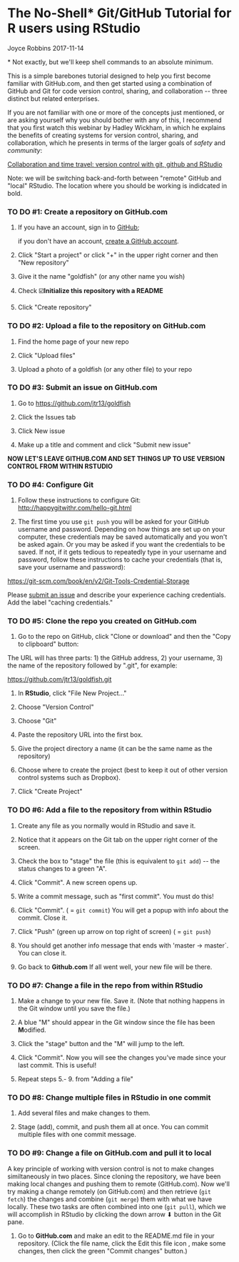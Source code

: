 The No-Shell\* Git/GitHub Tutorial for R users using RStudio
================
Joyce Robbins
2017-11-14

\* Not exactly, but we'll keep shell commands to an absolute minimum.

This is a simple barebones tutorial designed to help you first become familiar with GitHub.com, and then get started using a combination of GitHub and Git for code version control, sharing, and collaboration -- three distinct but related enterprises.

If you are not familiar with one or more of the concepts just mentioned, or are asking yourself why you should bother with any of this, I recommend that you first watch this webinar by Hadley Wickham, in which he explains the benefits of creating systems for version control, sharing, and collaboration, which he presents in terms of the larger goals of *safety* and *community*:

[Collaboration and time travel: version control with git, github and RStudio](https://www.rstudio.com/resources/webinars/collaboration-and-time-travel-version-control-with-git-github-and-rstudio/)

Note: we will be switching back-and-forth between "remote" GitHub and "local" RStudio. The location where you should be working is indidcated in bold.

### TO DO \#1: Create a repository on GitHub.com

1.  If you have an account, sign in to [GitHub](https://github.com/login);

    if you don't have an account, [create a GitHub account](https://github.com/join?source=login).

2.  Click "Start a project" or click "+" in the upper right corner and then "New repository"

3.  Give it the name "goldfish" (or any other name you wish)

4.  Check ☑️**Initialize this repository with a README**

5.  Click "Create repository"

### TO DO \#2: Upload a file to the repository on GitHub.com

1.  Find the home page of your new repo

2.  Click "Upload files"

3.  Upload a photo of a goldfish (or any other file) to your repo

### TO DO \#3: Submit an issue on GitHub.com

1.  Go to <https://github.com/jtr13/goldfish>

2.  Click the Issues tab

3.  Click New issue

4.  Make up a title and comment and click "Submit new issue"

**NOW LET'S LEAVE GITHUB.COM AND SET THINGS UP TO USE VERSION CONTROL FROM WITHIN RSTUDIO**

### TO DO \#4: Configure Git

1.  Follow these instructions to configure Git: <http://happygitwithr.com/hello-git.html>

2.  The first time you use `git push` you will be asked for your GitHub username and password. Depending on how things are set up on your computer, these credentials may be saved automatically and you won't be asked again. Or you may be asked if you want the credentials to be saved. If not, if it gets tedious to repeatedly type in your username and password, follow these instructions to cache your credentials (that is, save your username and password):

<https://git-scm.com/book/en/v2/Git-Tools-Credential-Storage>

Please [submit an issue](https://github.com/jtr13/gittutorial/issues) and describe your experience caching credentials. Add the label "caching credentials."

### TO DO \#5: Clone the repo you created on GitHub.com

1.  Go to the repo on GitHub, click "Clone or download" and then the "Copy to clipboard" button:

The URL will has three parts: 1) the GitHub address, 2) your username, 3) the name of the repository followed by ".git", for example:

<https://github.com/jtr13/goldfish.git>

1.  In **RStudio**, click "File New Project..."

2.  Choose "Version Control"

3.  Choose "Git"

4.  Paste the repository URL into the first box.

5.  Give the project directory a name (it can be the same name as the repository)

6.  Choose where to create the project (best to keep it out of other version control systems such as Dropbox).

7.  Click "Create Project"

### TO DO \#6: Add a file to the repository from within RStudio

1.  Create any file as you normally would in RStudio and save it.

2.  Notice that it appears on the Git tab on the upper right corner of the screen.

3.  Check the box to "stage" the file (this is equivalent to `git add`) -- the status changes to a green "A".

4.  Click "Commit". A new screen opens up.

5.  Write a commit message, such as "first commit". You must do this!

6.  Click "Commit". ( = `git commit`) You will get a popup with info about the commit. Close it.

7.  Click "Push" (green up arrow on top right of screen) ( = `git push`)

8.  You should get another info message that ends with 'master -&gt; master\`. You can close it.

9.  Go back to **Github.com** If all went well, your new file will be there.

### TO DO \#7: Change a file in the repo from within RStudio

1.  Make a change to your new file. Save it. (Note that nothing happens in the Git window until you save the file.)

2.  A blue "M" should appear in the Git window since the file has been **M**odified.

3.  Click the "stage" button and the "M" will jump to the left.

4.  Click "Commit". Now you will see the changes you've made since your last commit. This is useful!

5.  Repeat steps 5.- 9. from "Adding a file"

### TO DO \#8: Change multiple files in RStudio in one commit

1.  Add several files and make changes to them.

2.  Stage (add), commit, and push them all at once. You can commit multiple files with one commit message.

### TO DO \#9: Change a file on GitHub.com and pull it to local

A key principle of working with version control is not to make changes similtaneously in two places. Since cloning the repository, we have been making local changes and pushing them to remote (GitHub.com). Now we'll try making a change remotely (on GitHub.com) and then retrieve (`git fetch`) the changes and combine (`git merge`) them with what we have locally. These two tasks are often combined into one (`git pull`), which we will accomplish in RStudio by clicking the down arrow ⬇ button in the Git pane.

1.  Go to **GitHub.com** and make an edit to the README.md file in your repository. (Click the file name, click the Edit this file icon [](editthisfile.png), make some changes, then click the green "Commit changes" button.)
